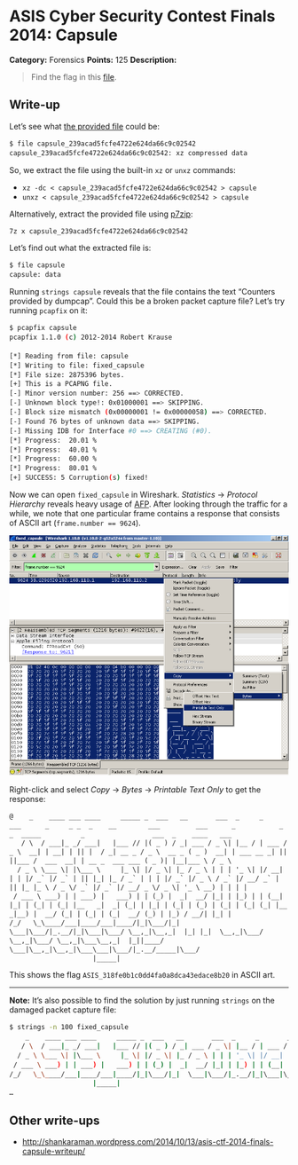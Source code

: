 # ASIS Cyber Security Contest Finals 2014: Capsule

**Category:** Forensics
**Points:** 125
**Description:**

> Find the flag in this [file](capsule_239acad5fcfe4722e624da66c9c02542).

## Write-up

Let’s see what [the provided file](capsule_239acad5fcfe4722e624da66c9c02542) could be:

```bash
$ file capsule_239acad5fcfe4722e624da66c9c02542
capsule_239acad5fcfe4722e624da66c9c02542: xz compressed data
```

So, we extract the file using the built-in `xz` or `unxz` commands:

* `xz -dc < capsule_239acad5fcfe4722e624da66c9c02542 > capsule`
* `unxz < capsule_239acad5fcfe4722e624da66c9c02542 > capsule`

Alternatively, extract the provided file using [p7zip](http://p7zip.sourceforge.net/):

```bash
7z x capsule_239acad5fcfe4722e624da66c9c02542
```

Let’s find out what the extracted file is:

```bash
$ file capsule
capsule: data
```

Running `strings capsule` reveals that the file contains the text “Counters provided by dumpcap”. Could this be a broken packet capture file? Let’s try running `pcapfix` on it:

```bash
$ pcapfix capsule
pcapfix 1.1.0 (c) 2012-2014 Robert Krause

[*] Reading from file: capsule
[*] Writing to file: fixed_capsule
[*] File size: 2875396 bytes.
[+] This is a PCAPNG file.
[-] Minor version number: 256 ==> CORRECTED.
[-] Unknown block type!: 0x01000001 ==> SKIPPING.
[-] Block size mismatch (0x00000001 != 0x00000058) ==> CORRECTED.
[-] Found 76 bytes of unknown data ==> SKIPPING.
[-] Missing IDB for Interface #0 ==> CREATING (#0).
[*] Progress:  20.01 %
[*] Progress:  40.01 %
[*] Progress:  60.00 %
[*] Progress:  80.01 %
[+] SUCCESS: 5 Corruption(s) fixed!
```

Now we can open `fixed_capsule` in Wireshark. _Statistics_ → _Protocol Hierarchy_ reveals heavy usage of [AFP](https://nl.wikipedia.org/wiki/Apple_Filing_Protocol). After looking through the traffic for a while, we note that one particular frame contains a response that consists of ASCII art (`frame.number == 9624`).

![](frame.png)

Right-click and select _Copy_ → _Bytes_ → _Printable Text Only_ to get the response:

```
@    _    ____ ___ ____     _____ _  ___   __       ___  _     _       ___      _     _ _  _    __        ___         ___      _           _  _  _____          _                 ___  _    ____   ___
   / \  / ___|_ _/ ___|   |___ // |( _ ) / _| ___ / _ \| |__ / | ___ / _ \  __| | __| | || |  / _| __ _ / _ \  __ _ ( _ )  __| | ___ __ _| || ||___ /  ___  __| | __ _  ___ ___ ( _ )| |__|___ \ / _ \
  / _ \ \___ \| |\___ \     |_ \| |/ _ \| |_ / _ \ | | | '_ \| |/ __| | | |/ _` |/ _` | || |_| |_ / _` | | | |/ _` |/ _ \ / _` |/ __/ _` | || |_ |_ \ / _ \/ _` |/ _` |/ __/ _ \/ _ \| '_ \ __) | | | |
 / ___ \ ___) | | ___) |   ___) | | (_) |  _|  __/ |_| | |_) | | (__| |_| | (_| | (_| |__   _|  _| (_| | |_| | (_| | (_) | (_| | (_| (_| |__   _|__) |  __/ (_| | (_| | (_|  __/ (_) | |_) / __/| |_| |
/_/   \_\____/___|____/___|____/|_|\___/|_|  \___|\___/|_.__/|_|\___|\___/ \__,_|\__,_|  |_| |_|  \__,_|\___/ \__,_|\___/ \__,_|\___\__,_|  |_||____/ \___|\__,_|\__,_|\___\___|\___/|_.__/_____|\___/
                     |_____|
```

This shows the flag `ASIS_318fe0b1c0dd4fa0a8dca43edace8b20` in ASCII art.

----

**Note:** It’s also possible to find the solution by just running `strings` on the damaged packet capture file:

```bash
$ strings -n 100 fixed_capsule
    _    ____ ___ ____     _____ _  ___   __       ___  _     _       ___      _     _ _  _    __        ___         ___      _           _  _  _____          _                 ___  _    ____   ___
   / \  / ___|_ _/ ___|   |___ // |( _ ) / _| ___ / _ \| |__ / | ___ / _ \  __| | __| | || |  / _| __ _ / _ \  __ _ ( _ )  __| | ___ __ _| || ||___ /  ___  __| | __ _  ___ ___ ( _ )| |__|___ \ / _ \
  / _ \ \___ \| |\___ \     |_ \| |/ _ \| |_ / _ \ | | | '_ \| |/ __| | | |/ _` |/ _` | || |_| |_ / _` | | | |/ _` |/ _ \ / _` |/ __/ _` | || |_ |_ \ / _ \/ _` |/ _` |/ __/ _ \/ _ \| '_ \ __) | | | |
 / ___ \ ___) | | ___) |   ___) | | (_) |  _|  __/ |_| | |_) | | (__| |_| | (_| | (_| |__   _|  _| (_| | |_| | (_| | (_) | (_| | (_| (_| |__   _|__) |  __/ (_| | (_| | (_|  __/ (_) | |_) / __/| |_| |
/_/   \_\____/___|____/___|____/|_|\___/|_|  \___|\___/|_.__/|_|\___|\___/ \__,_|\__,_|  |_| |_|  \__,_|\___/ \__,_|\___/ \__,_|\___\__,_|  |_||____/ \___|\__,_|\__,_|\___\___|\___/|_.__/_____|\___/
                     |_____|
…
```

## Other write-ups

* <http://shankaraman.wordpress.com/2014/10/13/asis-ctf-2014-finals-capsule-writeup/>

